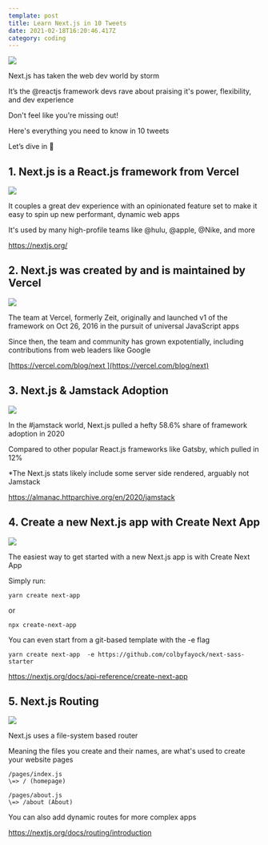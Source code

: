 ```yaml
---
template: post
title: Learn Next.js in 10 Tweets
date: 2021-02-18T16:20:46.417Z
category: coding
---
```



![](/assets/0-intro.jpg)

Next.js has taken the web dev world by storm

It’s the @reactjs framework devs rave about praising it's power, flexibility, and dev experience

Don't feel like you're missing out!

Here's everything you need to know in 10 tweets

Let’s dive in 🧵

## 1. Next.js is a React.js framework from Vercel

![](/assets/1.-next.js-is-a-react-framework.jpg)

It couples a great dev experience with an opinionated feature set to make it easy to spin up new performant, dynamic web apps

It's used by many high-profile teams like @hulu, @apple, @Nike, and more

<https://nextjs.org/>

## 2. Next.js was created by and is maintained by Vercel

![](/assets/2.-vercel.jpg)

The team at Vercel, formerly Zeit, originally and launched v1 of the framework on Oct 26, 2016 in the pursuit of universal JavaScript apps

Since then, the team and community has grown expotentially, including contributions from web leaders like Google

[https://vercel.com/blog/next ](https://vercel.com/blog/next)

## 3. Next.js & Jamstack Adoption

![](/assets/3.-jamstack-adoption.jpg)

In the #jamstack world, Next.js pulled a hefty 58.6% share of framework adoption in 2020

Compared to other popular React.js frameworks like Gatsby, which pulled in 12%

\*The Next.js stats likely include some server side rendered, arguably not Jamstack

<https://almanac.httparchive.org/en/2020/jamstack>

## 4. Create a new Next.js app with Create Next App

![](/assets/4.-create-next-app.jpg)

The easiest way to get started with a new Next.js app is with Create Next App

Simply run:

```
yarn create next-app
```

or

```
npx create-next-app
```

You can even start from a git-based template with the -e flag

```
yarn create next-app  -e https://github.com/colbyfayock/next-sass-starter
```

<https://nextjs.org/docs/api-reference/create-next-app>

## 5. Next.js Routing

![](/assets/5.-routing.jpg)

Next.js uses a file-system based router

Meaning the files you create and their names, are what's used to create your website pages

```
/pages/index.js
\=> / (homepage)

/pages/about.js
\=> /about (About)
```

You can also add dynamic routes for more complex apps

<https://nextjs.org/docs/routing/introduction>
